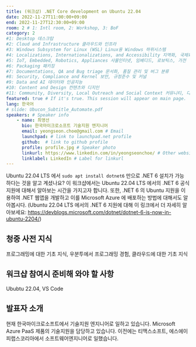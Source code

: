 ```yaml
---
title: (워크샵) .NET Core development on Ubuntu 22.04
date: 2022-11-27T11:00:00+09:00
end: 2022-11-27T12:30:00+09:00
room: 2 # 1: Intl room, 2: Workshop, 3: BoF
category: 2
#1: Desktop 데스크탑
#2: Cloud and Infrastructure 클라우드와 인프라
#3: Windows Subsystem for Linux (WSL) Linux용 Windows 하위시스템
#4: Localizations, Internationalizations, and Accessibility 지역화, 국제화 및 접근성
#5: IoT, Embedded, Robotics, Appliances 사물인터넷, 임베디드, 로보틱스, 가전
#6: Packaging 패키징
#7: Documentations, QA and Bug triage 문서화, 품질 관리 및 버그 분류
#8: Security, Compliance and Kernel 보안, 규정준수 및 커널
#9: Data and AI 데이터와 인공지능
#10: Content and Design 컨텐츠와 디지인
#11: Community, Diversity, Local Outreach and Social Context 커뮤니티, 다양성, 지역 사회 협력과 사회적 관점
featured: true # If it's true. This session will appear on main page.
lang: 한국어
# slide: Ubucon_Subtitle_Automate.pdf
speakers: # Speaker info
    - name: 최영선
      bio: 한국마이크로소프트 기술지원 엔지니어
      email: yeongseon.choe@gmail.com # Email
      launchpad: # link to launchpad.net profile
      github:  # link to github profile
      profile: profile.jpg # Speaker photo
      linkurl: https://www.linkedin.com/in/yeongseonchoe/ # Other website link url
      linklabel: LinkedIn # Label for linkurl
---
```


Ubuntu 22.04 LTS 에서 `sudo apt install dotnet6` 만으로 .NET 6 설치가 가능 하다는 것을 알고 계셨나요?
이 워크샵에서는 Ubuntu 22.04 LTS 에서의 .NET 6 공식 지원에 대해서 알아보는 시간을 가지고자 합니다.
또한, .NET 6 의 Ubuntu 지원을 이용하여 .NET 웹앱을 개발하고 이를 Microsoft Azure 에 배포하는 방법에 대해서도 알아봅시다.
(Ubuntu 22.04 LTS 에서의 .NET 6 지원에 대해 이 링크에서 더 자세히 알아보세요: https://devblogs.microsoft.com/dotnet/dotnet-6-is-now-in-ubuntu-2204/)
## 청중 사전 지식
프로그래밍에 대한 기초 지식, 우분투에서 프로그래밍 경험, 클라우드에 대한 기초 지식

## 워크샵 참여시 준비해 와야 할 사항
Ububtu 22.04, VS Code

## 발표자 소개
현재 한국마이크로소프트에서 기술지원 엔지니어로 일하고 있습니다. Microsoft Azure PaaS 제품의 기술지원을 담당하고 있습니다. 이전에는 티맥스소프트, 에스에이피랩스코리아에서 소프트웨어엔지니어로 일했습니다.